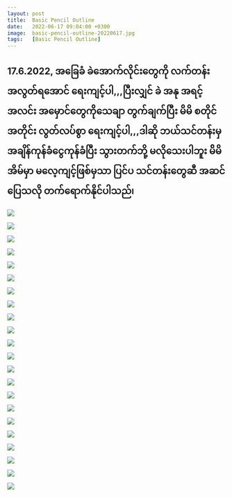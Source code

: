 ```yaml
---
layout: post
title:  Basic Pencil Outline
date:   2022-06-17 09:04:00 +0300
image:  basic-pencil-outline-20220617.jpg
tags:   [Basic Pencil Outline]
---
```

## 17.6.2022, အ​ခြေခံ ခဲ​အောက်လိုင်း​တွေကို လက်တန်းအလွတ်ရ​အောင် ​ရေးကျင့်ပါ,,,ပြီးလျှင် ခဲ အနု အရင့် အလင်း အ​မှောင်​တွေကို​သေချာ တွက်ချက်ပြီး မိမိ စတိုင်အတိုင်း လွတ်လပ်စွာ ​ရေးကျင့်ပါ,,,ဒါဆို ဘယ်သင်တန်းမှ အချိန်ကုန်ခံ ​ငွေကုန်ခံပြီး သွားတက်ဘို့ မလို​သေးပါဘူး မ်ိမိအိမ်မှာ မ​လေ့ကျင့်ဖြစ်မှသာ ပြင်ပ သင်တန်း​တွေဆီ အဆင်​ပြေသလို တက်​ရောက်နိုင်ပါသည်၊

![]({{site.baseurl}}/img/basic-pencil-outline-20220617/01.jpg)

![]({{site.baseurl}}/img/basic-pencil-outline-20220617/02.jpg)

![]({{site.baseurl}}/img/basic-pencil-outline-20220617/03.jpg)

![]({{site.baseurl}}/img/basic-pencil-outline-20220617/04.jpg)

![]({{site.baseurl}}/img/basic-pencil-outline-20220617/05.jpg)

![]({{site.baseurl}}/img/basic-pencil-outline-20220617/06.jpg)

![]({{site.baseurl}}/img/basic-pencil-outline-20220617/07.jpg)

![]({{site.baseurl}}/img/basic-pencil-outline-20220617/08.jpg)

![]({{site.baseurl}}/img/basic-pencil-outline-20220617/09.jpg)

![]({{site.baseurl}}/img/basic-pencil-outline-20220617/10.jpg)

![]({{site.baseurl}}/img/basic-pencil-outline-20220617/11.jpg)

![]({{site.baseurl}}/img/basic-pencil-outline-20220617/12.jpg)

![]({{site.baseurl}}/img/basic-pencil-outline-20220617/13.jpg)

![]({{site.baseurl}}/img/basic-pencil-outline-20220617/14.jpg)

![]({{site.baseurl}}/img/basic-pencil-outline-20220617/15.jpg)

![]({{site.baseurl}}/img/basic-pencil-outline-20220617/16.jpg)

![]({{site.baseurl}}/img/basic-pencil-outline-20220617/17.jpg)

![]({{site.baseurl}}/img/basic-pencil-outline-20220617/18.jpg)

![]({{site.baseurl}}/img/basic-pencil-outline-20220617/19.jpg)

![]({{site.baseurl}}/img/basic-pencil-outline-20220617/20.jpg)

![]({{site.baseurl}}/img/basic-pencil-outline-20220617/21.jpg)

![]({{site.baseurl}}/img/basic-pencil-outline-20220617/22.jpg)

